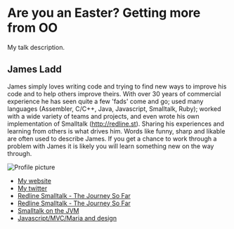 # Are you an Easter? Getting more from OO

My talk description.

## James Ladd

James simply loves writing code and trying to find new ways to improve his code
and to help others improve theirs. With over 30 years of commercial experience
he has seen quite a few 'fads' come and go; used many languages 
(Assembler, C/C++, Java, Javascript, Smalltalk, Ruby); worked with a wide
variety of teams and projects, and even wrote his own implementation of
Smalltalk (http://redline.st). Sharing his experiences and learning from
others is what drives him. Words like funny, sharp and likable are often used
to describe James. If you get a chance to work through a problem with James 
it is likely you will learn something new on the way through.

![Profile picture](https://raw.github.com/jamesladd/rubyconfau-2013-cfp/master/example/profile_picture.jpg)

- [My website](http://www.jamesladdcode.com)
- [My twitter](https://twitter.com/jamesladd)
- [Redline Smalltalk - The Journey So Far](http://www.slideshare.net/seantallen/redline-smalltalk-the-journey-so-far)
- [Redline Smalltalk - The Journey So Far](http://www.redline.st/blog/2011/04/01/the-journey-so-far.html)
- [Smalltalk on the JVM](http://www.slideshare.net/esug/smalltalk-on-the-jvm)
- [Javascript/MVC/Maria and design](http://jamesladdcode.com/wp-content/uploads/2012/06/melbjs-maria-mvc-east.pdf)

